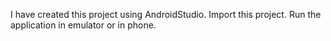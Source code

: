 I have created this project using AndroidStudio.
Import this project.
Run the application in emulator or in phone. 